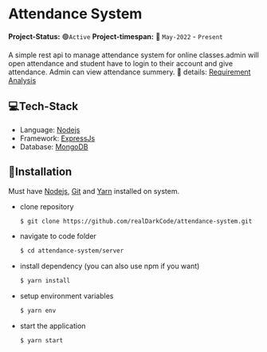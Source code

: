 # Attendance System

**Project-Status:** 🟢`Active`
**Project-timespan:** 📅 `May-2022` - `Present`

A simple rest api to manage attendance system for online classes.admin will open attendance and student have to login to their account and give attendance. Admin can view attendance summery.
📑 details: [Requirement Analysis](docs/Requirements.md)

## 💻Tech-Stack

- Language: [Nodejs](https://nodejs.org/en/docs/)
- Framework: [ExpressJs](https://expressjs.com/)
- Database: [MongoDB](https://www.mongodb.com/)

## 🚀Installation

Must have [Nodejs](https://nodejs.org/en/download/), [Git](https://git-scm.com/downloads) and [Yarn](https://yarnpkg.com/getting-started/install) installed on system.

- clone repository

  ```bash
  $ git clone https://github.com/realDarkCode/attendance-system.git
  ```

- navigate to code folder
  ```bash
  $ cd attendance-system/server
  ```
- install dependency (you can also use npm if you want)
  ```bash
  $ yarn install
  ```
- setup environment variables
  ```bash
  $ yarn env
  ```
- start the application
  ```bash
  $ yarn start
  ```
